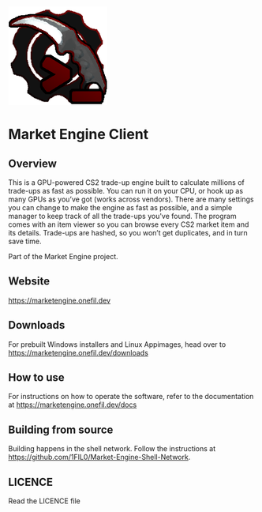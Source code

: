 ![](readme_assets/market_engine_client.png)

# Market Engine Client

## Overview

This is a GPU-powered CS2 trade-up engine built to calculate millions of trade-ups as fast as possible. You can run it on your CPU, or hook up as many GPUs as you’ve got (works across vendors). There are many settings you can change to make the engine as fast as possible, and a simple manager to keep track of all the trade-ups you've found. The program comes with an item viewer so you can browse every CS2 market item and its details. Trade-ups are hashed, so you won’t get duplicates, and in turn save time.  

Part of the Market Engine project.

## Website

https://marketengine.onefil.dev

## Downloads

For prebuilt Windows installers and Linux Appimages, head over to https://marketengine.onefil.dev/downloads

## How to use

For instructions on how to operate the software, refer to the documentation at https://marketengine.onefil.dev/docs

## Building from source

Building happens in the shell network. Follow the instructions at https://github.com/1FIL0/Market-Engine-Shell-Network.

## LICENCE

Read the LICENCE file
